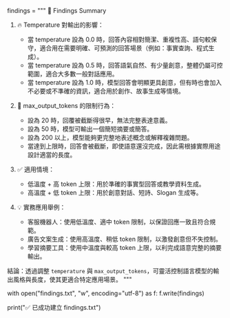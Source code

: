 findings = """
📝 Findings Summary

1. 🔥 Temperature 對輸出的影響：
   - 當 temperature 設為 0.0 時，回答內容相對簡潔、重複性高、語句較保守，適合用在需要明確、可預測的回答場景（例如：事實查詢、程式生成）。
   - 當 temperature 設為 0.5 時，回答語氣自然、有少量創意，整體仍屬可控範圍，適合大多數一般對話應用。
   - 當 temperature 設為 1.0 時，模型回答會明顯更具創意，但有時也會加入不必要或不準確的資訊，適合用於創作、故事生成等情境。

2. 📏 max_output_tokens 的限制行為：
   - 設為 20 時，回覆被截斷得很早，無法完整表達意義。
   - 設為 50 時，模型可輸出一個簡短摘要或簡答。
   - 設為 200 以上，模型能夠更完整地表述概念或解釋複雜問題。
   - 當達到上限時，回答會被截斷，即使語意還沒完成，因此需根據實際用途設計適當的長度。

3. ✅ 適用情境：
   - 低溫度 + 高 token 上限：用於準確的事實型回答或教學資料生成。
   - 高溫度 + 低 token 上限：用於創意對話、短詩、Slogan 生成等。

4. 💡 實務應用舉例：
   - 客服機器人：使用低溫度、適中 token 限制，以保證回應一致且符合規範。
   - 廣告文案生成：使用高溫度、稍低 token 限制，以激發創意但不失控制。
   - 學習摘要工具：使用中溫度與較高 token 上限，以利完成語意完整的摘要輸出。

結論：透過調整 `temperature` 與 `max_output_tokens`，可靈活控制語言模型的輸出風格與長度，使其更適合特定應用場景。
"""

with open("findings.txt", "w", encoding="utf-8") as f:
    f.write(findings)

print("✅ 已成功建立 findings.txt")
